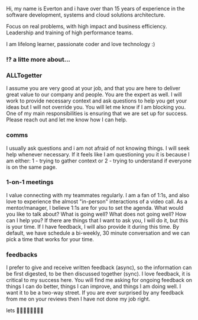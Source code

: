 
Hi, my name is Everton and i have over than 15 years of experience in the software development, systems and cloud solutions architecture.

Focus on real problems, with high impact and business efficiency.
Leadership and training of high performance teams.

I am lifelong learner, passionate coder and love technology :)

### ⁉️ a litte more about...

### ALLTogetter
I assume you are very good at your job, and that you are here to deliver great value to our company and people. You are the expert as well. I will work to provide necessary context and ask questions to help you get your ideas but I will not override you.
You will let me know if I am blocking you. One of my main responsibilities is ensuring that we are set up for success. Please reach out and let me know how I can help.

### comms
I usually ask questions and i am not afraid of not knowing things. I will seek help whenever necessary. If it feels like I am questioning you it is because I am either: 1 - trying to gather context or 2 - trying to understand if everyone is on the same page.

### 1-on-1 meetings
I value connecting with my teammates regularly. I am a fan of 1:1s, and also love to experience the almost "in-person" interactions of a video call.
As a mentor/manager, I believe 1:1s are for you to set the agenda. What would you like to talk about? What is going well? What does not going well? How can I help you? If there are things that I want to ask you, I will do it, but this is your time. If I have feedback, I will also provide it during this time.
By default, we have schedule a bi-weekly, 30 minute conversation and we can pick a time that works for your time.

### feedbacks
I prefer to give and receive written feedback (async), so the information can be first digested, to be then discussed together (sync). I love feedback, it is critical to my success here.  You will find me asking for ongoing feedback on things I can do better, things I can improve, and things I am doing well. I want it to be a two-way street. If you are ever surprised by any feedback from me on your reviews then I have not done my job right.

lets 🚀🚀🚀🚀🚀🚀🚀🚀

